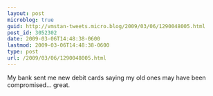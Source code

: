 ```yaml
---
layout: post
microblog: true
guid: http://vmstan-tweets.micro.blog/2009/03/06/1290048005.html
post_id: 3052302
date: 2009-03-06T14:48:38-0600
lastmod: 2009-03-06T14:48:38-0600
type: post
url: /2009/03/06/1290048005.html
---
```

My bank sent me new debit cards saying my old ones may have been compromised... great.
